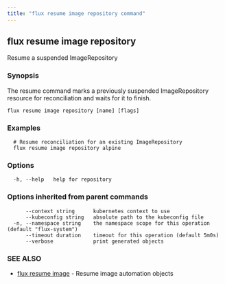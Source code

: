 ```yaml
---
title: "flux resume image repository command"
---
```

## flux resume image repository

Resume a suspended ImageRepository

### Synopsis

The resume command marks a previously suspended ImageRepository resource for reconciliation and waits for it to finish.

```
flux resume image repository [name] [flags]
```

### Examples

```
  # Resume reconciliation for an existing ImageRepository
  flux resume image repository alpine
```

### Options

```
  -h, --help   help for repository
```

### Options inherited from parent commands

```
      --context string      kubernetes context to use
      --kubeconfig string   absolute path to the kubeconfig file
  -n, --namespace string    the namespace scope for this operation (default "flux-system")
      --timeout duration    timeout for this operation (default 5m0s)
      --verbose             print generated objects
```

### SEE ALSO

* [flux resume image](/cmd/flux_resume_image/)	 - Resume image automation objects

